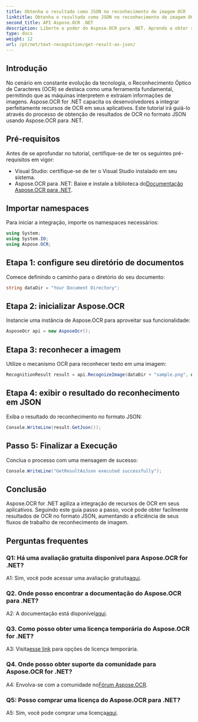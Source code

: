 ```yaml
---
title: Obtenha o resultado como JSON no reconhecimento de imagem OCR
linktitle: Obtenha o resultado como JSON no reconhecimento de imagem OCR
second_title: API Aspose.OCR .NET
description: Liberte o poder do Aspose.OCR para .NET. Aprenda a obter resultados de OCR no formato JSON sem esforço. Melhore o reconhecimento de sua imagem com este guia passo a passo.
type: docs
weight: 12
url: /pt/net/text-recognition/get-result-as-json/
---
```

## Introdução

No cenário em constante evolução da tecnologia, o Reconhecimento Óptico de Caracteres (OCR) se destaca como uma ferramenta fundamental, permitindo que as máquinas interpretem e extraiam informações de imagens. Aspose.OCR for .NET capacita os desenvolvedores a integrar perfeitamente recursos de OCR em seus aplicativos. Este tutorial irá guiá-lo através do processo de obtenção de resultados de OCR no formato JSON usando Aspose.OCR para .NET.

## Pré-requisitos

Antes de se aprofundar no tutorial, certifique-se de ter os seguintes pré-requisitos em vigor:

- Visual Studio: certifique-se de ter o Visual Studio instalado em seu sistema.
-  Aspose.OCR para .NET: Baixe e instale a biblioteca do[Documentação Aspose.OCR para .NET](https://reference.aspose.com/ocr/net/).

## Importar namespaces

Para iniciar a integração, importe os namespaces necessários:

```csharp
using System;
using System.IO;
using Aspose.OCR;
```

## Etapa 1: configure seu diretório de documentos

Comece definindo o caminho para o diretório do seu documento:

```csharp
string dataDir = "Your Document Directory";
```

## Etapa 2: inicializar Aspose.OCR

Instancie uma instância de Aspose.OCR para aproveitar sua funcionalidade:

```csharp
AsposeOcr api = new AsposeOcr();
```

## Etapa 3: reconhecer a imagem

Utilize o mecanismo OCR para reconhecer texto em uma imagem:

```csharp
RecognitionResult result = api.RecognizeImage(dataDir + "sample.png", new RecognitionSettings { });
```

## Etapa 4: exibir o resultado do reconhecimento em JSON

Exiba o resultado do reconhecimento no formato JSON:

```csharp
Console.WriteLine(result.GetJson());
```

## Passo 5: Finalizar a Execução

Conclua o processo com uma mensagem de sucesso:

```csharp
Console.WriteLine("GetResultAsJson executed successfully");
```

## Conclusão

Aspose.OCR for .NET agiliza a integração de recursos de OCR em seus aplicativos. Seguindo este guia passo a passo, você pode obter facilmente resultados de OCR no formato JSON, aumentando a eficiência de seus fluxos de trabalho de reconhecimento de imagem.

## Perguntas frequentes

### Q1: Há uma avaliação gratuita disponível para Aspose.OCR for .NET?

 A1: Sim, você pode acessar uma avaliação gratuita[aqui](https://releases.aspose.com/).

### Q2. Onde posso encontrar a documentação do Aspose.OCR para .NET?

 A2: A documentação está disponível[aqui](https://reference.aspose.com/ocr/net/).

### Q3. Como posso obter uma licença temporária do Aspose.OCR for .NET?

 A3: Visita[esse link](https://purchase.aspose.com/temporary-license/) para opções de licença temporária.

### Q4. Onde posso obter suporte da comunidade para Aspose.OCR for .NET?

 A4: Envolva-se com a comunidade no[Fórum Aspose.OCR](https://forum.aspose.com/c/ocr/16).

### Q5: Posso comprar uma licença do Aspose.OCR para .NET?

 A5: Sim, você pode comprar uma licença[aqui](https://purchase.aspose.com/buy).